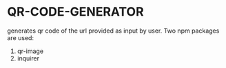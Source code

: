 # QR-CODE-GENERATOR
generates qr code of the url provided as input by user.
Two npm packages are used: 
1. qr-image
2. inquirer

